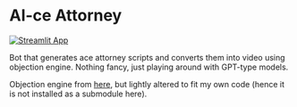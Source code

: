 # AI-ce Attorney

[![Streamlit App](https://static.streamlit.io/badges/streamlit_badge_black_white.svg)](https://share.streamlit.io/hamishivi/aice-attorney)

Bot that generates ace attorney scripts and converts them into video using objection engine. Nothing fancy, just playing around with GPT-type models.

Objection engine from [here](https://github.com/LuisMayo/objection_engine), but lightly altered to fit my own code (hence it is not installed as a submodule here).